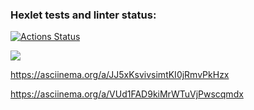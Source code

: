 ### Hexlet tests and linter status:
[![Actions Status](https://github.com/AntonChurakov/python-project-49/workflows/hexlet-check/badge.svg)](https://github.com/AntonChurakov/python-project-49/actions)

<a href="https://codeclimate.com/github/AntonChurakov/python-project-49/maintainability"><img src="https://api.codeclimate.com/v1/badges/d7814179c1950a61f6ea/maintainability" /></a>

https://asciinema.org/a/JJ5xKsvivsimtKI0jRmvPkHzx

https://asciinema.org/a/VUd1FAD9kiMrWTuVjPwscqmdx
